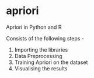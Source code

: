 # apriori
Apriori in Python and R

Consists of the following steps -
1. Importing the libraries
2. Data Preprocessing
3. Training Apriori on the dataset
4. Visualising the results
